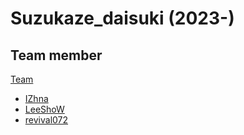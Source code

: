 # Suzukaze_daisuki (2023-)

## Team member
[Team](https://codeforces.com/team/141219)
* [IZhna](https://codeforces.com/profile/IZhna)
* [LeeShoW](https://codeforces.com/profile/LeeShoW)
* [revival072](https://codeforces.com/profile/revival0728)
